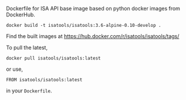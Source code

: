 Dockerfile for ISA API base image based on python docker images from DockerHub.

```
docker build -t isatools/isatools:3.6-alpine-0.10-develop .
```

Find the built images at https://hub.docker.com/r/isatools/isatools/tags/

To pull the latest,

```
docker pull isatools/isatools:latest
```

or use,

```
FROM isatools/isatools:latest
```

in your `Dockerfile`.
